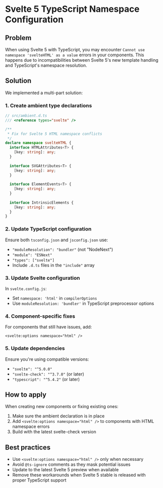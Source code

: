 # Svelte 5 TypeScript Namespace Configuration

## Problem

When using Svelte 5 with TypeScript, you may encounter `Cannot use namespace 'svelteHTML' as a value` errors in your components. This happens due to incompatibilities between Svelte 5's new template handling and TypeScript's namespace resolution.

## Solution

We implemented a multi-part solution:

### 1. Create ambient type declarations

```typescript
// src/ambient.d.ts
/// <reference types="svelte" />

/**
 * Fix for Svelte 5 HTML namespace conflicts
 */
declare namespace svelteHTML {
  interface HTMLAttributes<T> {
    [key: string]: any;
  }
  
  interface SVGAttributes<T> {
    [key: string]: any;
  }
  
  interface ElementEvents<T> {
    [key: string]: any;
  }
  
  interface IntrinsicElements {
    [key: string]: any;
  }
}
```

### 2. Update TypeScript configuration

Ensure both `tsconfig.json` and `jsconfig.json` use:
- `"moduleResolution": "bundler"` (not "NodeNext")
- `"module": "ESNext"`
- `"types": ["svelte"]`
- Include `.d.ts` files in the `"include"` array

### 3. Update Svelte configuration

In `svelte.config.js`:
- Set `namespace: 'html'` in `compilerOptions`
- Use `moduleResolution: 'bundler'` in TypeScript preprocessor options

### 4. Component-specific fixes

For components that still have issues, add:

```svelte
<svelte:options namespace="html" />
```

### 5. Update dependencies

Ensure you're using compatible versions:
- `"svelte": "^5.0.0"`
- `"svelte-check": "^3.7.0"` (or later)
- `"typescript": "^5.4.2"` (or later)

## How to apply

When creating new components or fixing existing ones:

1. Make sure the ambient declaration is in place
2. Add `<svelte:options namespace="html" />` to components with HTML namespace errors
3. Build with the latest svelte-check version

## Best practices

- Use `<svelte:options namespace="html" />` only when necessary
- Avoid `@ts-ignore` comments as they mask potential issues
- Update to the latest Svelte 5 preview when available
- Remove these workarounds when Svelte 5 stable is released with proper TypeScript support 